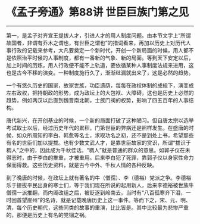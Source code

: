 # 《孟子旁通》第88讲 世臣巨族门第之见

------

第一，是孟子对齐宣王提拔人才，引进人才的用人制度问题。由本节文字上“所谓故国者，非谓有乔木之谓也，有世臣之谓也”的措词看来，再加以历史上对历代人事行政的记载来参考，大凡要奠定一个新时代，开创一个新局面的时候，用人都不是依照治平时候的人事制度，都有一番新的气象、新的局面。等到天下安定以后，加上时间的历炼，用人行政便不能不上轨道，要依循某种人事制度法规来进用，这也是古今不移的演变。一种制度施行久了，渐渐纰漏就出来了，这是必然的趋势。

一个有悠久历史的国家，故家世族，功臣遗荫，每每在政权体制的成规下，演变成左右政权，把持朝政的形势，成为政坛上的大包袱、大障碍，这也是历史上必然的趋势。例如两汉以后直到魏晋南北朝，士族门阀的权势，影响了四五百年的人事结构。

唐代新兴，在开创基业的时候，一个新的局面打破了这种陋习。但自唐太宗以选举考试取士以后，经过历史年代的累积，门第世臣的弊病还是照样发生。在盛唐的时候，如众所周知的李白、韩愈等名士，求取功名之初，还不是到处上书，希望那些有名的世臣们加以提拔。也有少数文武人才，是靠世臣故家的赏识，所谓“拔识于稠人”之中的，因此成为千秋佳话。“稠人”就是普通的群众的意思。如郭子仪在未得志时，由于李白的推重，才被重用。后来李白犯了死罪，靠郭子仪以身家性命力保而得救。这些历史资料，就是古今中外、千秋人情的各种反映。

到了晚唐的时候，在政坛上就有著名的牛（僧孺）、李（德裕）党派之争。李德裕乐于提拔平民出身的寒士们，等于我们现在所说的起用新人，后来李德裕被世族牛僧孺一派推翻，而内阁改组之后，被贬逐到岭南去。当时有“八百孤寒齐下泪，一时回首望崖州”的名诗，就是记载晚唐历史上这一事件。等而下之，宋、元、明、清，每个历史朝代，这些同类的故事的重演，比比皆是。其中比较最为悲惨严重的，那便是历史上有名的党锢之祸。

